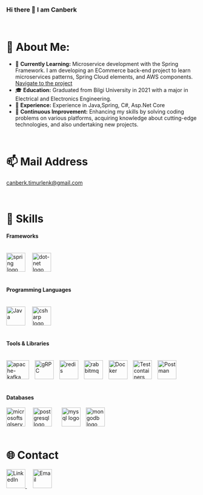 ### Hi there 👋 I am Canberk

<br>

# 💫 About Me:

* 🔭 **Currently Learning:** Microservice development with the Spring Framework. I am developing an ECommerce back-end project to learn microservices patterns, Spring Cloud elements, and AWS components. [Navigate to the project](https://github.com/CanberkTimurlenk/Spring-Microservices)
* :mortar_board: **Education:** Graduated from Bilgi University in 2021 with a major in Electrical and Electronics Engineering.
* 🌟 **Experience:** Experience in Java,Spring, C#, Asp.Net Core
* 🏃 **Continuous Improvement:** Enhancing my skills by solving coding problems on various platforms, acquiring knowledge about cutting-edge technologies, and also undertaking new projects.

<br>

# 📫 Mail Address
canberk.timurlenk@gmail.com

<br>

# 🚀 Skills


#### Frameworks

<br>

<div align="left">
  <img title="Spring" src="https://cdn.simpleicons.org/spring/6DB33F" width="50" height="50" alt="spring logo" />
  <img width="10" />
  <img title=".NET" src="https://skillicons.dev/icons?i=dotnet" width="50" height="50" alt="dot-net logo"  />  
<br> 
<br>

#### Programming Languages

<br>

<div align="left">
  <img title="Java" src="https://skillicons.dev/icons?i=java" width="50" height="50 alt="java logo"  />
  <img width="10" />
  <img title="C#" src="https://cdn.jsdelivr.net/gh/devicons/devicon/icons/csharp/csharp-original.svg" width="50" height="50" alt="csharp logo"  />          
</div>

<br>

#### Tools & Libraries

<br>

<div align="left">  
  
  <img title="Apache-Kafka" src="https://github.com/CanberkTimurlenk/CanberkTimurlenk/assets/18058846/cecc4ad6-bf4a-427d-9195-fea872b141be" width="60" height="50" alt="apache-kafka"  />
  <img width="7" />
  <img title="gRPC" src="https://github.com/CanberkTimurlenk/CanberkTimurlenk/assets/18058846/3697984b-05b9-4bf0-bd59-99dbbe050ba4" width="50" height="50" alt="gRPC"  />
  <img width="7" />
  <img title="Redis" src="https://cdn.jsdelivr.net/gh/devicons/devicon/icons/redis/redis-original.svg" width="50" height="50" alt="redis"  />
  <img width="7" />
  <img title="RabbitMQ" src="https://cdn.simpleicons.org/rabbitmq/FF6600" width="50" height="50" alt="rabbitmq"  />
  <img width="7" />
  <img title="Docker" src="https://cdn.simpleicons.org/docker/2496ED" width="50" height="50" alt="Docker"  />
  <img width="7" />
  <img title="Testcontainers" src="https://avatars.githubusercontent.com/u/13393021?s=280&v=4" width="50" height="50" alt="Testcontainers"  />
  <img width="7" />
  <img title="Postman" src="https://skillicons.dev/icons?i=postman" width="50" height="50" alt="Postman"  />  

</div>

<br>

#### Databases

<div align="left">
  <img title="Microsoft SQL Server" src="https://cdn.jsdelivr.net/gh/devicons/devicon/icons/microsoftsqlserver/microsoftsqlserver-plain.svg" height="50" alt="microsoftsqlserver logo"  />
  <img width="12" />
  <img title="PostgreSQL" src="https://cdn.jsdelivr.net/gh/devicons/devicon/icons/postgresql/postgresql-original.svg" height="50" alt="postgresql logo"  />
  <img width="18" />
  <img title="MySQL" src="https://cdn.jsdelivr.net/gh/devicons/devicon/icons/mysql/mysql-original.svg" height="50" alt="mysql logo"  />
  <img width="6" />
  <img title="MongoDB" src="https://cdn.jsdelivr.net/gh/devicons/devicon/icons/mongodb/mongodb-original.svg" height="50" alt="mongodb logo"  />
  <img width="12" />
</div>

<br>

# 🌐 Contact

<div>
  <a href="https://www.linkedin.com/in/canberk-timurlenk/">
    <img title="LinkedIn" src="https://skillicons.dev/icons?i=linkedin&perline=1" alt="LinkedIn" width="50" height="50" />
  </a>
  <img width="12" />
  <a href="mailto:canberk.timurlenk@gmail.com">
    <img title="Email" src="https://github.com/CanberkTimurlenk/CanberkTimurlenk/assets/18058846/61becbf6-b732-4da5-b08c-6036d95e9f62" alt="Email" width="50" height="50" />
  </a>
</div>










